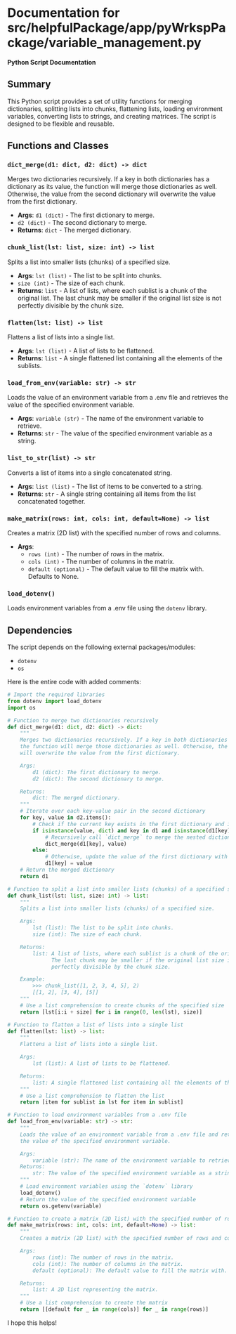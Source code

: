 # Documentation for src/helpfulPackage/app/pyWrkspPackage/variable_management.py

**Python Script Documentation**

**Summary**
---------------

This Python script provides a set of utility functions for merging dictionaries, splitting lists into chunks, flattening lists, loading environment variables, converting lists to strings, and creating matrices. The script is designed to be flexible and reusable.

**Functions and Classes**
---------------------------

### `dict_merge(d1: dict, d2: dict) -> dict`

Merges two dictionaries recursively. If a key in both dictionaries has a dictionary as its value,
the function will merge those dictionaries as well. Otherwise, the value from the second dictionary
will overwrite the value from the first dictionary.

*   **Args**: `d1 (dict)` - The first dictionary to merge.
*   `d2 (dict)` - The second dictionary to merge.
*   **Returns**: `dict` - The merged dictionary.

### `chunk_list(lst: list, size: int) -> list`

Splits a list into smaller lists (chunks) of a specified size.

*   **Args**: `lst (list)` - The list to be split into chunks.
*   `size (int)` - The size of each chunk.
*   **Returns**: `list` - A list of lists, where each sublist is a chunk of the original list.
              The last chunk may be smaller if the original list size is not
              perfectly divisible by the chunk size.

### `flatten(lst: list) -> list`

Flattens a list of lists into a single list.

*   **Args**: `lst (list)` - A list of lists to be flattened.
*   **Returns**: `list` - A single flattened list containing all the elements of the sublists.

### `load_from_env(variable: str) -> str`

Loads the value of an environment variable from a .env file and retrieves
the value of the specified environment variable.

*   **Args**: `variable (str)` - The name of the environment variable to retrieve.
*   **Returns**: `str` - The value of the specified environment variable as a string.

### `list_to_str(list) -> str`

Converts a list of items into a single concatenated string.

*   **Args**: `list (list)` - The list of items to be converted to a string.
*   **Returns**: `str` - A single string containing all items from the list concatenated together.

### `make_matrix(rows: int, cols: int, default=None) -> list`

Creates a matrix (2D list) with the specified number of rows and columns.

*   **Args**:
    *   `rows (int)` - The number of rows in the matrix.
    *   `cols (int)` - The number of columns in the matrix.
    *   `default (optional)` - The default value to fill the matrix with. Defaults to None.

### `load_dotenv()`

Loads environment variables from a .env file using the `dotenv` library.

**Dependencies**
----------------

The script depends on the following external packages/modules:

*   `dotenv`
*   `os`

Here is the entire code with added comments:

```python
# Import the required libraries
from dotenv import load_dotenv
import os

# Function to merge two dictionaries recursively
def dict_merge(d1: dict, d2: dict) -> dict:
    """
    Merges two dictionaries recursively. If a key in both dictionaries has a dictionary as its value,
    the function will merge those dictionaries as well. Otherwise, the value from the second dictionary
    will overwrite the value from the first dictionary.

    Args:
        d1 (dict): The first dictionary to merge.
        d2 (dict): The second dictionary to merge.

    Returns:
        dict: The merged dictionary.
    """
    # Iterate over each key-value pair in the second dictionary
    for key, value in d2.items():
        # Check if the current key exists in the first dictionary and its value is also a dictionary
        if isinstance(value, dict) and key in d1 and isinstance(d1[key], dict):
            # Recursively call `dict_merge` to merge the nested dictionaries
            dict_merge(d1[key], value)
        else:
            # Otherwise, update the value of the first dictionary with the current key-value pair from the second dictionary
            d1[key] = value
    # Return the merged dictionary
    return d1

# Function to split a list into smaller lists (chunks) of a specified size
def chunk_list(lst: list, size: int) -> list:
    """
    Splits a list into smaller lists (chunks) of a specified size.

    Args:
        lst (list): The list to be split into chunks.
        size (int): The size of each chunk.

    Returns:
        list: A list of lists, where each sublist is a chunk of the original list.
              The last chunk may be smaller if the original list size is not
              perfectly divisible by the chunk size.

    Example:
        >>> chunk_list([1, 2, 3, 4, 5], 2)
        [[1, 2], [3, 4], [5]]
    """
    # Use a list comprehension to create chunks of the specified size
    return [lst[i:i + size] for i in range(0, len(lst), size)]

# Function to flatten a list of lists into a single list
def flatten(lst: list) -> list:
    """
    Flattens a list of lists into a single list.

    Args:
        lst (list): A list of lists to be flattened.

    Returns:
        list: A single flattened list containing all the elements of the sublists.
    """
    # Use a list comprehension to flatten the list
    return [item for sublist in lst for item in sublist]

# Function to load environment variables from a .env file
def load_from_env(variable: str) -> str:
    """
    Loads the value of an environment variable from a .env file and retrieves
    the value of the specified environment variable.

    Args:
        variable (str): The name of the environment variable to retrieve.
    Returns:
        str: The value of the specified environment variable as a string.
    """
    # Load environment variables using the `dotenv` library
    load_dotenv()
    # Return the value of the specified environment variable
    return os.getenv(variable)

# Function to create a matrix (2D list) with the specified number of rows and columns
def make_matrix(rows: int, cols: int, default=None) -> list:
    """
    Creates a matrix (2D list) with the specified number of rows and columns.

    Args:
        rows (int): The number of rows in the matrix.
        cols (int): The number of columns in the matrix.
        default (optional): The default value to fill the matrix with. Defaults to None.

    Returns:
        list: A 2D list representing the matrix.
    """
    # Use a list comprehension to create the matrix
    return [[default for _ in range(cols)] for _ in range(rows)]
```

I hope this helps!